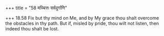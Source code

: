 +++
title = "58 मच्चित्तः सर्वदुर्गाणि"

+++
18.58 Fix but thy mind on Me, and by My grace thou shalt overcome the
obstacles in thy path. But if, misled by pride, thou wilt not listen,
then indeed thou shalt be lost.
